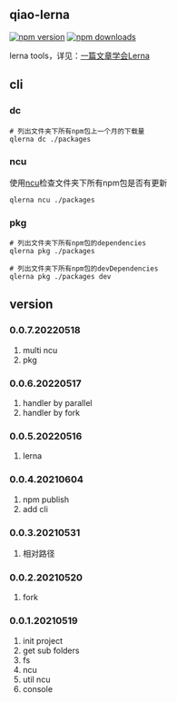 ## qiao-lerna
[![npm version](https://img.shields.io/npm/v/qiao-lerna.svg?style=flat-square)](https://www.npmjs.org/package/qiao-lerna)
[![npm downloads](https://img.shields.io/npm/dm/qiao-lerna.svg?style=flat-square)](https://npm-stat.com/charts.html?package=qiao-lerna)

lerna tools，详见：[一篇文章学会Lerna](https://blog.insistime.com/lerna)

## cli
### dc
```shell
# 列出文件夹下所有npm包上一个月的下载量
qlerna dc ./packages
```

### ncu
使用[ncu](https://www.npmjs.com/package/npm-check-updates)检查文件夹下所有npm包是否有更新
```shell
qlerna ncu ./packages
```

### pkg
```shell
# 列出文件夹下所有npm包的dependencies
qlerna pkg ./packages

# 列出文件夹下所有npm包的devDependencies
qlerna pkg ./packages dev
```

## version
### 0.0.7.20220518
1. multi ncu
2. pkg

### 0.0.6.20220517
1. handler by parallel
2. handler by fork

### 0.0.5.20220516
1. lerna

### 0.0.4.20210604
1. npm publish
2. add cli

### 0.0.3.20210531
1. 相对路径

### 0.0.2.20210520
1. fork

### 0.0.1.20210519
1. init project
2. get sub folders
3. fs
4. ncu
5. util ncu
6. console